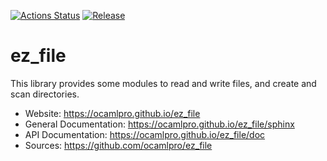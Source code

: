 
[![Actions Status](https://github.com/ocamlpro/ez_file/workflows/Main%20Workflow/badge.svg)](https://github.com/ocamlpro/ez_file/actions)
[![Release](https://img.shields.io/github/release/ocamlpro/ez_file.svg)](https://github.com/ocamlpro/ez_file/releases)

# ez_file

This library provides some modules to read and write files, and create 
and scan directories.


* Website: https://ocamlpro.github.io/ez_file
* General Documentation: https://ocamlpro.github.io/ez_file/sphinx
* API Documentation: https://ocamlpro.github.io/ez_file/doc
* Sources: https://github.com/ocamlpro/ez_file
